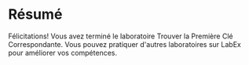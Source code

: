 # Résumé

Félicitations! Vous avez terminé le laboratoire Trouver la Première Clé Correspondante. Vous pouvez pratiquer d'autres laboratoires sur LabEx pour améliorer vos compétences.
